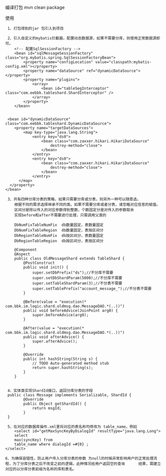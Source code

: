  编译打包
 mvn clean package

使用
    
     1、打包得到的jar 包引入到项目
     
     2、引入自定义的mybatis拦截器，配置动态数据源，如果不需要分库，则使用正常数据源即可。
        <!-- 配置SqlSessionFactory -->
		<bean id="sqlMessageSessionFactory" class="org.mybatis.spring.SqlSessionFactoryBean">
			<property name="configLocation" value="classpath:mybatis-config.xml"></property>
			<property name="dataSource" ref="dynamicDataSource"></property>
			<property name="plugins">
				<array>
					<bean id="tableSegInterceptor" class="com.eebbk.tableshard.ShardInterceptor" />
				</array>
			</property>
		</bean>


     <bean id="dynamicDataSource" class="com.eebbk.tableshard.DynamicDataSource">
		<property name="targetDataSources">
			<map key-type="java.lang.String">
				<entry key="ds0">
					<bean class="com.zaxxer.hikari.HikariDataSource"
						destroy-method="close">
					</bean>
				</entry>
                <entry key="ds0">
					<bean class="com.zaxxer.hikari.HikariDataSource"
						destroy-method="close">
					</bean>
				</entry>
          </map>
      </property>
    </bean>

     3、共有四种分库分表的策略，如果只需要分库或分表，则另外一种可以随意选，
		根据不同的需求选择继承不同的类。如果不需要分库或者分表，请忽略对应信息的赋值。
		区间分是除以传入的对应参数得到整数，个数固定分是对传入的参数取余
		实现before和after不需要进行处理，只需调用父类的
	
		DbNumFixTableNumFix  db数量固定，表数量固定
		DbNumFixTableRegion  db数量固定，表按区间分
		DbRegionTableNumFix  db按区间分，表数量固定
		DbRegionTableRegion  db按区间分，表按区间分

        @Component
		@Aspect
		public class OldMessageShard extends TableShard {
			@PostConstruct
			public void init() {
				super.setDbPrefix("ds");//不分库不需要
				super.setDbShardParam(5000);//不分库不需要
				super.setTableShardParam(3);//不分表不需要
				super.setTablePrefix("account_message_");//不分表不需要
			}
		
			@Before(value = "execution(* com.bbk.im.logic.shard.oldmsg.dao.MessageDAO.*(..))")
			public void beforeAdvice(JoinPoint arg0) {
				super.beforeAdvice(arg0);
			}
		
			@After(value = "execution(* com.bbk.im.logic.shard.oldmsg.dao.MessageDAO.*(..))")
			public void afterAdvice() {
				super.afterAdvice();
			}
		
			@Override
			public int hashString(String s) {
				// TODO Auto-generated method stub
				return super.hashString(s);
			}
		}
 

     4、实体类实现ShardId接口，返回分库分表的字段
     public class Message implements Serializable, ShardId {
		 	@Override
			public Object getShardId() {
				return msgId;
			}
     }
     
     5、在对应的数据库操作.xml里将对应的表名称均修改为 table_name，例如
     	<select id="getMaxSyncKeyByDialogId" resultType="java.lang.Long">
		select
		max(syncKey) from
		table_name where dialogId =#{0} ;
	</select>
	
    6、为确保容错性，防止用户传入分库分表的参数 为null的时候异常影响用户的正常处理流程，为了分库分表之后不改变之前的逻辑，此种情况给用户返回空的查询      结果，需建立对应的以分库分表前缀为名称的库和表名。
     
          

